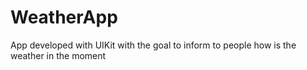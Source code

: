 # WeatherApp
App developed with UIKit with the goal to inform to people how is the weather in the moment
